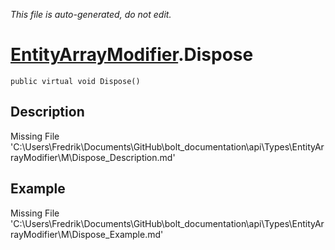 *This file is auto-generated, do not edit.*

# [EntityArrayModifier](Types/EntityArrayModifier.md).Dispose
`public virtual void Dispose()`
## Description
Missing File 'C:\Users\Fredrik\Documents\GitHub\bolt_documentation\api\Types\EntityArrayModifier\M\Dispose_Description.md'
## Example
Missing File 'C:\Users\Fredrik\Documents\GitHub\bolt_documentation\api\Types\EntityArrayModifier\M\Dispose_Example.md'
